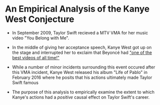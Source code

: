 # An Empirical Analysis of the Kanye West Conjecture

* In September 2009, Taylor Swift recieved a MTV VMA for her music video "You Belong with Me".

* In the middle of giving her acceptance speech, Kanye West got up on the stage and interrupted her to exclaim that Beyoncé had ["one of the best videos of all time!"](https://www.youtube.com/watch?v=1z8gCZ7zpsQ)

* While a number of minor incidents surrounding this event occured after this VMA incident, Kanye West released his album "Life of Pablo" in February 2016 where he posits that his actions ultimately made Taylor Swift famous

* The purpose of this analysis to empirically examine the extent to which Kanye's actions had a *positive* causal effect on Taylor Swift's career.
